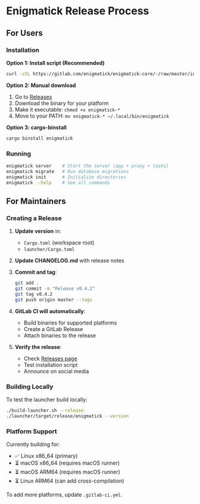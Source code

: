 # Enigmatick Release Process

## For Users

### Installation

**Option 1: Install script (Recommended)**
```bash
curl -sSL https://gitlab.com/enigmatick/enigmatick-core/-/raw/master/install.sh | sh
```

**Option 2: Manual download**
1. Go to [Releases](https://gitlab.com/enigmatick/enigmatick-core/-/releases)
2. Download the binary for your platform
3. Make it executable: `chmod +x enigmatick-*`
4. Move to your PATH: `mv enigmatick-* ~/.local/bin/enigmatick`

**Option 3: cargo-binstall**
```bash
cargo binstall enigmatick
```

### Running

```bash
enigmatick server    # Start the server (app + proxy + tasks)
enigmatick migrate   # Run database migrations
enigmatick init      # Initialize directories
enigmatick --help    # See all commands
```

## For Maintainers

### Creating a Release

1. **Update version** in:
   - `Cargo.toml` (workspace root)
   - `launcher/Cargo.toml`

2. **Update CHANGELOG.md** with release notes

3. **Commit and tag**:
   ```bash
   git add .
   git commit -m "Release v0.4.2"
   git tag v0.4.2
   git push origin master --tags
   ```

4. **GitLab CI will automatically**:
   - Build binaries for supported platforms
   - Create a GitLab Release
   - Attach binaries to the release

5. **Verify the release**:
   - Check [Releases page](https://gitlab.com/enigmatick/enigmatick-core/-/releases)
   - Test installation script
   - Announce on social media

### Building Locally

To test the launcher build locally:

```bash
./build-launcher.sh --release
./launcher/target/release/enigmatick --version
```

### Platform Support

Currently building for:
- ✅ Linux x86_64 (primary)
- ⏳ macOS x86_64 (requires macOS runner)
- ⏳ macOS ARM64 (requires macOS runner)
- ⏳ Linux ARM64 (can add cross-compilation)

To add more platforms, update `.gitlab-ci.yml`.
